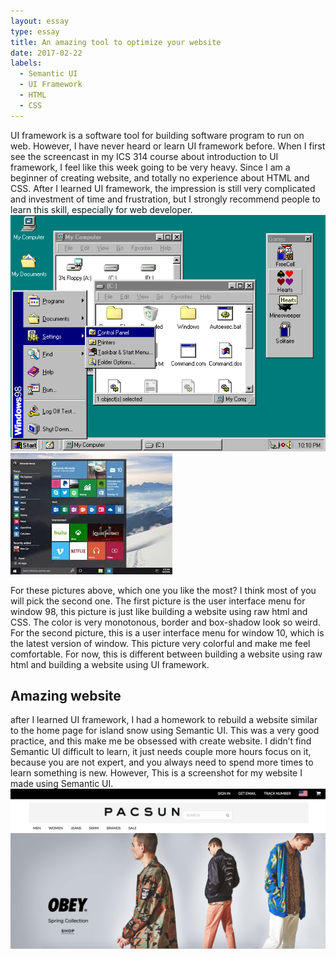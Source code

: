 ```yaml
---
layout: essay
type: essay
title: An amazing tool to optimize your website
date: 2017-02-22
labels:
  - Semantic UI
  - UI Framework
  - HTML
  - CSS
---
```


UI framework is a software tool for building software program to run on web. However, I have never heard or learn UI framework 
before. When I first see the screencast in my ICS 314 course about introduction to UI framework, I feel like this week going 
to be very heavy. Since I am a beginner of creating website, and totally no experience about HTML and CSS. After I learned UI 
framework, the impression is still very complicated and investment of time and frustration, but I strongly recommend people to 
learn this skill, especially for web developer. 
<img class ="ui medium image" src="../images/window98.png">
<img class ="ui right image" src="../images/window10.jpg">



For these pictures above, which one you like the most? I think most of you will pick the second one. The first picture is the 
user interface menu for window 98, this picture is just like building a website using raw html and CSS. The color is very 
monotonous, border and box-shadow look so weird. For the second picture, this is a user interface menu for window 10, which 
is the latest version of window. This picture very colorful and make me feel comfortable. For now, this is different between
building a website using raw html and building a website using UI framework.

## Amazing website 
  after I learned UI framework, I had a homework to rebuild a website similar to the home page for island snow using Semantic
  UI. This was a very good practice, and this make me be obsessed with create website. I didn’t find Semantic UI difficult to
  learn, it just needs couple more hours focus on it, because you are not expert, and you always need to spend more times to
  learn something is new. However, This is a screenshot for my website I made using Semantic UI.
  <img class ="ui image" src="../images/myPacsun.png">
